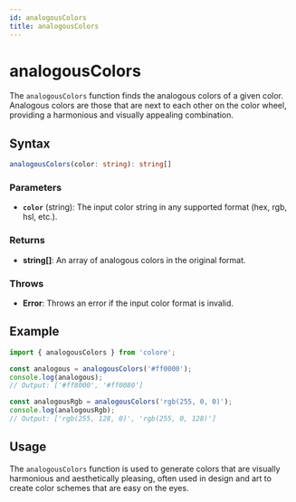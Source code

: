 ```yaml
---
id: analogousColors
title: analogousColors
---
```


# analogousColors

The `analogousColors` function finds the analogous colors of a given color. Analogous colors are those that are next to each other on the color wheel, providing a harmonious and visually appealing combination.

## Syntax

```typescript
analogousColors(color: string): string[]
```

### Parameters

- **`color`** (string): The input color string in any supported format (hex, rgb, hsl, etc.).

### Returns

- **string[]**: An array of analogous colors in the original format.

### Throws

- **Error**: Throws an error if the input color format is invalid.

## Example

```typescript
import { analogousColors } from 'colore';

const analogous = analogousColors('#ff0000');
console.log(analogous);
// Output: ['#ff8000', '#ff0080']

const analogousRgb = analogousColors('rgb(255, 0, 0)');
console.log(analogousRgb);
// Output: ['rgb(255, 128, 0)', 'rgb(255, 0, 128)']
```

## Usage

The `analogousColors` function is used to generate colors that are visually harmonious and aesthetically pleasing, often used in design and art to create color schemes that are easy on the eyes.
